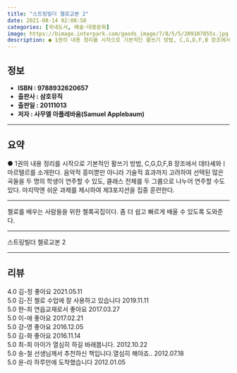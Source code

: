 ```yaml
---
title: "스트링빌더 첼로교본 2"
date: 2021-08-14 02:08:58
categories: [국내도서, 예술-대중문화]
image: https://bimage.interpark.com/goods_image/7/8/5/5/209107855s.jpg
description: ● 1권의 내용 정리를 시작으로 기본적인 활쓰기 방법, C,G,D,F,B 장조에서 데타셰와ㅣ 마르텔르를 소개한다. 음악적 흥미뿐만 아니라 기술적 효과까지 고려하여 선택된 많은 곡들을 두 명의 학생이 연주할 수 있도, 클래스 전체를 두 그룹으로 나누어 연주할 수도 있다. 마지막엔 쉬운
---
```


## **정보**

- **ISBN : 9788932620657**
- **출판사 : 삼호뮤직**
- **출판일 : 20111013**
- **저자 : 사무엘 아플레바움(Samuel Applebaum)**

------



## **요약**

●  1권의 내용 정리를 시작으로 기본적인 활쓰기 방법, C,G,D,F,B 장조에서 데타셰와ㅣ 마르텔르를 소개한다. 음악적 흥미뿐만 아니라 기술적 효과까지 고려하여 선택된 많은 곡들을 두 명의 학생이 연주할 수 있도, 클래스 전체를 두 그룹으로 나누어 연주할 수도 있다. 마지막엔 쉬운 과제를 제시하여 제3포지션을 집중 훈련한다.

------

첼로를 배우는 사람들을 위한 첼록곡집이다. 좀 더 쉽고 빠르게 배울 수 있도록 도와준다.

------


스트링빌더 첼로교본 2 

------


## **리뷰** 

4.0 김-정 좋아요 2021.05.11 <br/>5.0 김-진 첼로 수업에 잘 사용하고 있습니다 2019.11.11 <br/>5.0 한-희 연읍교재로서 좋아요 2017.03.27 <br/>5.0 이-애 좋아요 2017.02.21 <br/>5.0 강-영 좋아요 2016.12.05 <br/>5.0 김-화 좋아요 2016.11.14 <br/>5.0 최-희 아이가 열심히 하길 바래봅니다. 2012.10.22 <br/>5.0 송-철 선생님께서 추천하신 책입니다.열심히 해야죠.. 2012.07.18 <br/>5.0 윤-라 하루만에 도착했습니다 2012.01.05 <br/>